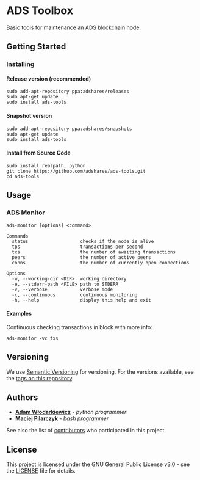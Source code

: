 # ADS Toolbox

Basic tools for maintenance an ADS blockchain node.

## Getting Started

### Installing

#### Release version (recommended)

```
sudo add-apt-repository ppa:adshares/releases
sudo apt-get update
sudo install ads-tools
```

#### Snapshot version

```
sudo add-apt-repository ppa:adshares/snapshots
sudo apt-get update
sudo install ads-tools
```

#### Install from Source Code

```
sudo install realpath, python
git clone https://github.com/adshares/ads-tools.git
cd ads-tools
```

## Usage

### ADS Monitor

```
ads-monitor [options] <command>

Commands
  status                   checks if the node is alive
  tps                      transactions per second
  txs                      the number of awaiting transactions
  peers                    the number of active peers
  conns                    the number of currently open connections

Options
  -w, --working-dir <DIR>  working directory
  -e, --stderr-path <FILE> path to STDERR
  -v, --verbose            verbose mode
  -c, --continuous         continuous monitoring
  -h, --help               display this help and exit
```

#### Examples

Continuous checking transactions in block with more info:

```
ads-monitor -vc txs
```

## Versioning

We use [Semantic Versioning](https://semver.org/spec/v2.0.0.html) for versioning. For the versions available, see the 
[tags on this repository](https://github.com/adshares/ads-tools/tags).

## Authors

* **[Adam Włodarkiewicz](https://github.com/awlodarkiewicz)** - _python programmer_
* **[Maciej Pilarczyk](https://github.com/m-pilarczyk)** - _bash programmer_

See also the list of [contributors](https://github.com/adshares/ads-tools/graphs/contributors) who participated in this 
project.

## License 

This project is licensed under the GNU General Public License v3.0 - see the [LICENSE](LICENSE) file for details.

